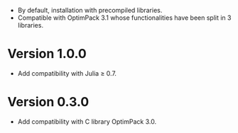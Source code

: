 
- By default, installation with precompiled libraries.
- Compatible with OptimPack 3.1 whose functionalities have been split in 3
  libraries.

# Version 1.0.0

- Add compatibility with Julia ≥ 0.7.


# Version 0.3.0

- Add compatibility with C library OptimPack 3.0.
